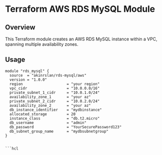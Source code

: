 # Terraform AWS RDS MySQL Module

## Overview

This Terraform module creates an AWS RDS MySQL instance within a VPC, spanning multiple availability zones.

## Usage

```hcl
module "rds_mysql" {
  source  = "akinrslan/rds-mysql/aws"
  version = "1.0.0"
  region                    = "your region"
  vpc_cidr                  = "10.0.0.0/16"
  private_subnet_1_cidr     = "10.0.1.0/24"
  availability_zone_1       = "your az"
  private_subnet_2_cidr     = "10.0.2.0/24"
  availability_zone_2       = "your az"
  db_instance_identifier    = "mydbinstance"
  allocated_storage         = 20
  instance_class            = "db.t2.micro"
  db_username               = "admin"
  db_password               = "YourSecurePassword123"
  db_subnet_group_name      = "mydbsubnetgroup"
}


```hcl


